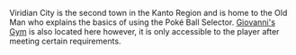 Viridian City is the second town in the Kanto Region and is home to the Old Man who explains the basics of using the Poké Ball Selector. [Giovanni's Gym](https://wiki.pokeclicker.com/#!Gyms/Viridian%20City) is also located here however, it is only accessible to the player after meeting certain requirements.